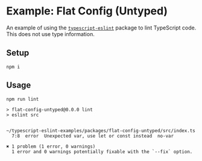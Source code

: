 # Example: Flat Config (Untyped)

An example of using the [`typescript-eslint`](https://typescript-eslint.io/packages/typescript-eslint) package to lint TypeScript code.
This does not use type information.

## Setup

```shell
npm i
```

## Usage

```shell
npm run lint
```

```plaintext
> flat-config-untyped@0.0.0 lint
> eslint src


~/typescript-eslint-examples/packages/flat-config-untyped/src/index.ts
  7:8  error  Unexpected var, use let or const instead  no-var

✖ 1 problem (1 error, 0 warnings)
  1 error and 0 warnings potentially fixable with the `--fix` option.
```
